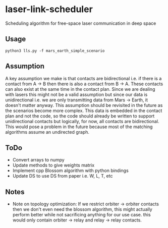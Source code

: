 # laser-link-scheduler
Scheduling algorithm for free-space laser communication in deep space

## Usage
```
python3 lls.py -f mars_earth_simple_scenario
```

## Assumption
A key assumption we make is that contacts are bidirectional i.e. if there is a contact from A -> B
then there is also a contact from B -> A. These contacts can also exist at the same time in the contact plan. Since we are dealing
with lasers this might not be a valid assumption but since our data is unidirectional i.e. we are only
transmitting data from Mars -> Earth, it doesn't matter anyway. This assumption should be revisited in the future
as the scenarios become more complex. This data is embedded in the contact plan and not the code, so the code should
already be written to support unidirectional contacts but logically, for now, all contacts are bidirectional. This would pose a problem in the future because most of the matching algorithms assume an undirected graph.

## ToDo
- Convert arrays to numpy
- Update methods to give weights matrix
- Implement cpp Blossom algorithm with python bindings
- Update DS to use DS from paper i.e. W, L, T, etc

## Notes
- Note on topology optimization: If we restrict orbiter -> orbiter contacts then we don't even need the blossom algorithm, this might actually perform better while not sacrificing anything for our use case. this would only contain orbiter -> relay and relay -> relay contacts.
